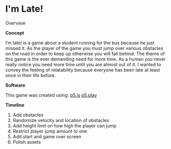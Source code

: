 # I'm Late!

*Overview*

__**Concept**__

I’m late! is a game about a student running for the bus because he just missed it. As the player of the game you must jump over various obstacles on the road in order to keep up otherwise you will fall behind. The theme of this game is the ever demanding need for more time. As a human you never really notice you need more time until you are almost out of it. I wanted to convey the feeling of relatability because everyone has been late at least once in their life before.

__**Software**__

This game was created using:
<a href="https://p5js.org/" target="_blank">p5.js</a>
<a href="https://molleindustria.github.io/p5.play/" target="_blank">p5.play</a>
<!-- https://p5js.org/
https://molleindustria.github.io/p5.play/ -->

__**Timeline**__
1. Add obstacles
2. Randomize velocity and location of obstacles
3. Add height limit on how high the player can jump
4. Restrict player jump amount to one
5. Add start and game over screen
6. Polish assets
